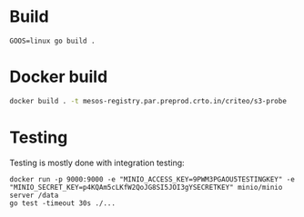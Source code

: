 # Build

`GOOS=linux go build .`

# Docker build

```bash
docker build . -t mesos-registry.par.preprod.crto.in/criteo/s3-probe
```

#  Testing

Testing is mostly done with integration testing:
```
docker run -p 9000:9000 -e "MINIO_ACCESS_KEY=9PWM3PGAOU5TESTINGKEY" -e "MINIO_SECRET_KEY=p4KQAm5cLKfW2QoJG8SI5JOI3gYSECRETKEY" minio/minio server /data
go test -timeout 30s ./...
```